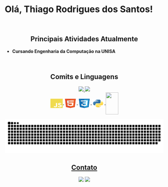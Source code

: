 # Olá, Thiago Rodrigues dos Santos!

<br>

 <h2 align="center">Principais Atividades Atualmente</h2>
 
 - <b> Cursando Engenharia da Computação na UNISA </b> <br>

<br>

<h2 align="center"> Comits e Linguagens </h2>

<div align="center">
  <a href="https://github.com/ThiagoRodrigues03">
  <img height="180em" src="https://github-readme-stats.vercel.app/api?username=Daniel-H-1&show_icons=true&theme=dark&include_all_commits=true&count_private=true"/>
  <img height="180em" src="https://github-readme-stats.vercel.app/api/top-langs/?username=Daniel-H-1&layout=compact&langs_count=7&theme=dark"/>
</div>
<div style="display: inline_block" ALIGN="center">
  <img align="center" alt="Rafa-Js" height="30" width="40" src="https://raw.githubusercontent.com/devicons/devicon/master/icons/javascript/javascript-plain.svg">
  <img align="center" alt="HTML" height="30" width="40" src="https://raw.githubusercontent.com/devicons/devicon/master/icons/html5/html5-original.svg">
  <img align="center" alt="CSS" height="30" width="40" src="https://raw.githubusercontent.com/devicons/devicon/master/icons/css3/css3-original.svg">
  <img align="center" alt="Python" height="30" width="40" src="https://raw.githubusercontent.com/devicons/devicon/master/icons/python/python-original.svg">
  <img align="center" height="70" width="40" img src="https://cdn.jsdelivr.net/gh/devicons/devicon/icons/mysql/mysql-original-wordmark.svg" />
</div>
<div align="center">

  ![snake animation](https://github.com/ThiagoRodrigues03/ThiagoRodrigues03/blob/output/github-contribution-grid-snake-dark.svg)
  
</div>
<h2></h2>

<h2 align="center">Contato</h2>
<div align="center">
 <a target=_blank href="">
  <img src="https://img.shields.io/badge/LinkedIn-0077B5?style=for-the-badge&logo=linkedin&logoColor=white"></a>
 <a target="_blank" href="">
   <img src="https://img.shields.io/badge/Gmail-D14836?style=for-the-badge&logo=gmail&logoColor=white"></a>
</div>
